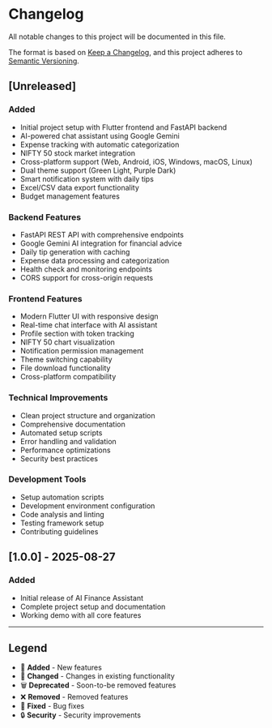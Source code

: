 # Changelog

All notable changes to this project will be documented in this file.

The format is based on [Keep a Changelog](https://keepachangelog.com/en/1.0.0/),
and this project adheres to [Semantic Versioning](https://semver.org/spec/v2.0.0.html).

## [Unreleased]

### Added
- Initial project setup with Flutter frontend and FastAPI backend
- AI-powered chat assistant using Google Gemini
- Expense tracking with automatic categorization
- NIFTY 50 stock market integration
- Cross-platform support (Web, Android, iOS, Windows, macOS, Linux)
- Dual theme support (Green Light, Purple Dark)
- Smart notification system with daily tips
- Excel/CSV data export functionality
- Budget management features

### Backend Features
- FastAPI REST API with comprehensive endpoints
- Google Gemini AI integration for financial advice
- Daily tip generation with caching
- Expense data processing and categorization
- Health check and monitoring endpoints
- CORS support for cross-origin requests

### Frontend Features
- Modern Flutter UI with responsive design
- Real-time chat interface with AI assistant
- Profile section with token tracking
- NIFTY 50 chart visualization
- Notification permission management
- Theme switching capability
- File download functionality
- Cross-platform compatibility

### Technical Improvements
- Clean project structure and organization
- Comprehensive documentation
- Automated setup scripts
- Error handling and validation
- Performance optimizations
- Security best practices

### Development Tools
- Setup automation scripts
- Development environment configuration
- Code analysis and linting
- Testing framework setup
- Contributing guidelines

## [1.0.0] - 2025-08-27

### Added
- Initial release of AI Finance Assistant
- Complete project setup and documentation
- Working demo with all core features

---

## Legend

- 🎯 **Added** - New features
- 🔧 **Changed** - Changes in existing functionality  
- 🗑️ **Deprecated** - Soon-to-be removed features
- ❌ **Removed** - Removed features
- 🐛 **Fixed** - Bug fixes
- 🔒 **Security** - Security improvements
